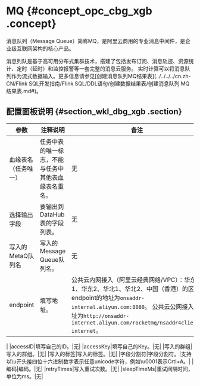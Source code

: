 # MQ {#concept_opc_cbg_xgb .concept}

消息队列（Message Queue）简称MQ，是阿里云商用的专业消息中间件，是企业级互联网架构的核心产品。

消息列队是基于高可用分布式集群技术，搭建了包括发布订阅、消息轨迹、资源统计、定时（延时）和监控报警等一套完整的消息云服务。 实时计算可以将消息队列作为流式数据输入。更多信息请参见[创建消息队列MQ结果表](../../../../cn.zh-CN/Flink SQL开发指南/Flink SQL/DDL语句/创建数据结果表/创建消息队列 MQ结果表.md#)。

## 配置面板说明 {#section_wkl_dbg_xgb .section}

|参数|注释说明|备注|
|--|----|--|
|血缘表名（任务唯一）|任务中表的唯一标志，不能与任务中其他表血缘表名重名。|无|
|选择输出字段|要输出到DataHub表的字段列表。|无|
|写入的MetaQ队列名|写入的Message Queue队列名。|无|
|endpoint|填写地址。|公共云内网接入（阿里云经典网络/VPC）：华东1、华东2、华北1、华北2、中国（香港）的区域endpoint的地址为`onsaddr-internal.aliyun.com:8080`。 公共云公网接入地址为`http://onsaddr-internet.aliyun.com/rocketmq/nsaddr4client-internet`。

 |
|accessID|填写自己的ID。|无|
|accessKey|填写自己的Key。|无|
|写入的群组|写入的群组。|无|
|写入的标签|写入的标签。|无|
|字段分割符|字段分割符。|支持以\\u开头接四位十六进制数字表示任意unicode字符，例如\\u0001表示Crtl+A。|
|编码|编码。|无|
|retryTimes|写入重试次数。|无|
|sleepTimeMs|重试间隔时间，单位为ms。|无|

